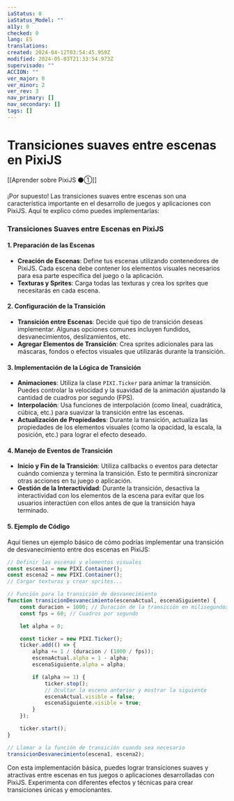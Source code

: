 ```yaml
---
iaStatus: 0
iaStatus_Model: ""
a11y: 0
checked: 0
lang: ES
translations: 
created: 2024-04-12T03:54:45.959Z
modified: 2024-05-03T21:33:54.973Z
supervisado: ""
ACCION: ""
ver_major: 0
ver_minor: 2
ver_rev: 3
nav_primary: []
nav_secondary: []
tags: []
---
```

# Transiciones suaves entre escenas en PixiJS

[[Aprender sobre PixiJS ⚫①]]

¡Por supuesto! Las transiciones suaves entre escenas son una característica importante en el desarrollo de juegos y aplicaciones con PixiJS. Aquí te explico cómo puedes implementarlas:

### Transiciones Suaves entre Escenas en PixiJS

#### 1. Preparación de las Escenas
- **Creación de Escenas**: Define tus escenas utilizando contenedores de PixiJS. Cada escena debe contener los elementos visuales necesarios para esa parte específica del juego o la aplicación.
- **Texturas y Sprites**: Carga todas las texturas y crea los sprites que necesitarás en cada escena.

#### 2. Configuración de la Transición
- **Transición entre Escenas**: Decide qué tipo de transición deseas implementar. Algunas opciones comunes incluyen fundidos, desvanecimientos, deslizamientos, etc.
- **Agregar Elementos de Transición**: Crea sprites adicionales para las máscaras, fondos o efectos visuales que utilizarás durante la transición.

#### 3. Implementación de la Lógica de Transición
- **Animaciones**: Utiliza la clase `PIXI.Ticker` para animar la transición. Puedes controlar la velocidad y la suavidad de la animación ajustando la cantidad de cuadros por segundo (FPS).
- **Interpolación**: Usa funciones de interpolación (como lineal, cuadrática, cúbica, etc.) para suavizar la transición entre las escenas.
- **Actualización de Propiedades**: Durante la transición, actualiza las propiedades de los elementos visuales (como la opacidad, la escala, la posición, etc.) para lograr el efecto deseado.

#### 4. Manejo de Eventos de Transición
- **Inicio y Fin de la Transición**: Utiliza callbacks o eventos para detectar cuándo comienza y termina la transición. Esto te permitirá sincronizar otras acciones en tu juego o aplicación.
- **Gestión de la Interactividad**: Durante la transición, desactiva la interactividad con los elementos de la escena para evitar que los usuarios interactúen con ellos antes de que la transición haya terminado.

#### 5. Ejemplo de Código

Aquí tienes un ejemplo básico de cómo podrías implementar una transición de desvanecimiento entre dos escenas en PixiJS:

```javascript
// Definir las escenas y elementos visuales
const escena1 = new PIXI.Container();
const escena2 = new PIXI.Container();
// Cargar texturas y crear sprites...

// Función para la transición de desvanecimiento
function transicionDesvanecimiento(escenaActual, escenaSiguiente) {
    const duracion = 1000; // Duración de la transición en milisegundos
    const fps = 60; // Cuadros por segundo

    let alpha = 0;

    const ticker = new PIXI.Ticker();
    ticker.add(() => {
        alpha += 1 / (duracion / (1000 / fps));
        escenaActual.alpha = 1 - alpha;
        escenaSiguiente.alpha = alpha;

        if (alpha >= 1) {
            ticker.stop();
            // Ocultar la escena anterior y mostrar la siguiente
            escenaActual.visible = false;
            escenaSiguiente.visible = true;
        }
    });

    ticker.start();
}

// Llamar a la función de transición cuando sea necesario
transicionDesvanecimiento(escena1, escena2);
```

Con esta implementación básica, puedes lograr transiciones suaves y atractivas entre escenas en tus juegos o aplicaciones desarrolladas con PixiJS. Experimenta con diferentes efectos y técnicas para crear transiciones únicas y emocionantes.